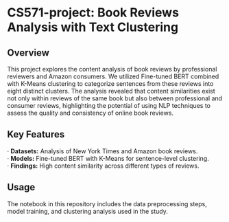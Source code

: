 # CS571-project: Book Reviews Analysis with Text Clustering

## Overview

This project explores the content analysis of book reviews by professional reviewers and Amazon consumers. We utilized Fine-tuned BERT combined with K-Means clustering to categorize sentences from these reviews into eight distinct clusters. The analysis revealed that content similarities exist not only within reviews of the same book but also between professional and consumer reviews, highlighting the potential of using NLP techniques to assess the quality and consistency of online book reviews.

## Key Features

· **Datasets:** Analysis of New York Times and Amazon book reviews.  
· **Models:** Fine-tuned BERT with K-Means for sentence-level clustering.  
· **Findings:** High content similarity across different types of reviews.  

## Usage

The notebook in this repository includes the data preprocessing steps, model training, and clustering analysis used in the study.
